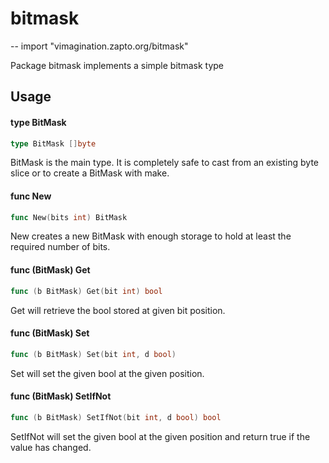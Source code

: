 # bitmask
--
    import "vimagination.zapto.org/bitmask"

Package bitmask implements a simple bitmask type

## Usage

#### type BitMask

```go
type BitMask []byte
```

BitMask is the main type. It is completely safe to cast from an existing byte
slice or to create a BitMask with make.

#### func  New

```go
func New(bits int) BitMask
```
New creates a new BitMask with enough storage to hold at least the required
number of bits.

#### func (BitMask) Get

```go
func (b BitMask) Get(bit int) bool
```
Get will retrieve the bool stored at given bit position.

#### func (BitMask) Set

```go
func (b BitMask) Set(bit int, d bool)
```
Set will set the given bool at the given position.

#### func (BitMask) SetIfNot

```go
func (b BitMask) SetIfNot(bit int, d bool) bool
```
SetIfNot will set the given bool at the given position and return true if the
value has changed.
